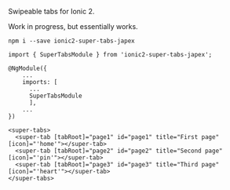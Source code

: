 Swipeable tabs for Ionic 2.

Work in progress, but essentially works.

```
npm i --save ionic2-super-tabs-japex
```

```
import { SuperTabsModule } from 'ionic2-super-tabs-japex';

@NgModule({
    ...
    imports: [
      ...
      SuperTabsModule
      ],
    ...
})
```

```
<super-tabs>
  <super-tab [tabRoot]="page1" id="page1" title="First page" [icon]="'home'"></super-tab>
  <super-tab [tabRoot]="page2" id="page2" title="Second page" [icon]="'pin'"></super-tab>
  <super-tab [tabRoot]="page3" id="page3" title="Third page" [icon]="'heart'"></super-tab>
</super-tabs>
```